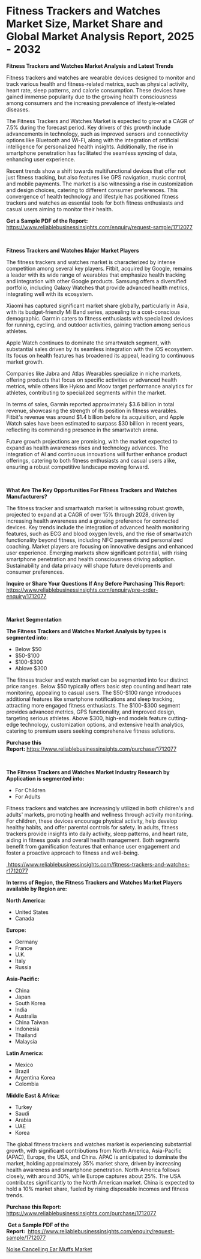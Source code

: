 <p><h1>Fitness Trackers and Watches Market Size, Market Share and Global Market Analysis Report, 2025 - 2032</h1></p><p><strong>Fitness Trackers and Watches Market Analysis and Latest Trends</strong></p>
<p><p>Fitness trackers and watches are wearable devices designed to monitor and track various health and fitness-related metrics, such as physical activity, heart rate, sleep patterns, and calorie consumption. These devices have gained immense popularity due to the growing health consciousness among consumers and the increasing prevalence of lifestyle-related diseases.</p><p>The Fitness Trackers and Watches Market is expected to grow at a CAGR of 7.5% during the forecast period. Key drivers of this growth include advancements in technology, such as improved sensors and connectivity options like Bluetooth and Wi-Fi, along with the integration of artificial intelligence for personalized health insights. Additionally, the rise in smartphone penetration has facilitated the seamless syncing of data, enhancing user experience. </p><p>Recent trends show a shift towards multifunctional devices that offer not just fitness tracking, but also features like GPS navigation, music control, and mobile payments. The market is also witnessing a rise in customization and design choices, catering to different consumer preferences. This convergence of health technology and lifestyle has positioned fitness trackers and watches as essential tools for both fitness enthusiasts and casual users aiming to monitor their health.</p></p>
<p><strong>Get a Sample PDF of the Report:&nbsp;</strong> <a href="https://www.reliablebusinessinsights.com/enquiry/request-sample/1712077?utm_campaign=2446&utm_medium=2&utm_source=Github&utm_content=ia&utm_term=04042025&utm_id=fitness-trackers-and-watches">https://www.reliablebusinessinsights.com/enquiry/request-sample/1712077</a></p>
<p>&nbsp;</p>
<p><strong>Fitness Trackers and Watches Major Market Players</strong></p>
<p><p>The fitness trackers and watches market is characterized by intense competition among several key players. Fitbit, acquired by Google, remains a leader with its wide range of wearables that emphasize health tracking and integration with other Google products. Samsung offers a diversified portfolio, including Galaxy Watches that provide advanced health metrics, integrating well with its ecosystem.</p><p>Xiaomi has captured significant market share globally, particularly in Asia, with its budget-friendly Mi Band series, appealing to a cost-conscious demographic. Garmin caters to fitness enthusiasts with specialized devices for running, cycling, and outdoor activities, gaining traction among serious athletes.</p><p>Apple Watch continues to dominate the smartwatch segment, with substantial sales driven by its seamless integration with the iOS ecosystem. Its focus on health features has broadened its appeal, leading to continuous market growth. </p><p>Companies like Jabra and Atlas Wearables specialize in niche markets, offering products that focus on specific activities or advanced health metrics, while others like Hykso and Moov target performance analytics for athletes, contributing to specialized segments within the market.</p><p>In terms of sales, Garmin reported approximately $3.6 billion in total revenue, showcasing the strength of its position in fitness wearables. Fitbit's revenue was around $1.4 billion before its acquisition, and Apple Watch sales have been estimated to surpass $30 billion in recent years, reflecting its commanding presence in the smartwatch arena. </p><p>Future growth projections are promising, with the market expected to expand as health awareness rises and technology advances. The integration of AI and continuous innovations will further enhance product offerings, catering to both fitness enthusiasts and casual users alike, ensuring a robust competitive landscape moving forward.</p></p>
<p>&nbsp;</p>
<p><strong>What Are The Key Opportunities For Fitness Trackers and Watches Manufacturers?</strong></p>
<p><p>The fitness tracker and smartwatch market is witnessing robust growth, projected to expand at a CAGR of over 15% through 2028, driven by increasing health awareness and a growing preference for connected devices. Key trends include the integration of advanced health monitoring features, such as ECG and blood oxygen levels, and the rise of smartwatch functionality beyond fitness, including NFC payments and personalized coaching. Market players are focusing on innovative designs and enhanced user experience. Emerging markets show significant potential, with rising smartphone penetration and health consciousness driving adoption. Sustainability and data privacy will shape future developments and consumer preferences.</p></p>
<p><strong>Inquire or Share Your Questions If Any Before Purchasing This Report:</strong> <a href="https://www.reliablebusinessinsights.com/enquiry/pre-order-enquiry/1712077?utm_campaign=2446&utm_medium=2&utm_source=Github&utm_content=ia&utm_term=04042025&utm_id=fitness-trackers-and-watches">https://www.reliablebusinessinsights.com/enquiry/pre-order-enquiry/1712077</a></p>
<p>&nbsp;</p>
<p><strong>Market Segmentation</strong></p>
<p><strong>The Fitness Trackers and Watches Market Analysis by types is segmented into:</strong></p>
<p><ul><li>Below $50</li><li>$50-$100</li><li>$100-$300</li><li>Ablove $300</li></ul></p>
<p><p>The fitness tracker and watch market can be segmented into four distinct price ranges. Below $50 typically offers basic step counting and heart rate monitoring, appealing to casual users. The $50-$100 range introduces additional features like smartphone notifications and sleep tracking, attracting more engaged fitness enthusiasts. The $100-$300 segment provides advanced metrics, GPS functionality, and improved design, targeting serious athletes. Above $300, high-end models feature cutting-edge technology, customization options, and extensive health analytics, catering to premium users seeking comprehensive fitness solutions.</p></p>
<p><strong>Purchase this Report:&nbsp;</strong><a href="https://www.reliablebusinessinsights.com/purchase/1712077?utm_campaign=2446&utm_medium=2&utm_source=Github&utm_content=ia&utm_term=04042025&utm_id=fitness-trackers-and-watches">https://www.reliablebusinessinsights.com/purchase/1712077</a></p>
<p>&nbsp;</p>
<p><strong>The Fitness Trackers and Watches Market Industry Research by Application is segmented into:</strong></p>
<p><ul><li>For Children</li><li>For Adults</li></ul></p>
<p><p>Fitness trackers and watches are increasingly utilized in both children's and adults' markets, promoting health and wellness through activity monitoring. For children, these devices encourage physical activity, help develop healthy habits, and offer parental controls for safety. In adults, fitness trackers provide insights into daily activity, sleep patterns, and heart rate, aiding in fitness goals and overall health management. Both segments benefit from gamification features that enhance user engagement and foster a proactive approach to fitness and well-being.</p></p>
<p><a href="https://www.reliablebusinessinsights.com/fitness-trackers-and-watches-r1712077?utm_campaign=2446&utm_medium=2&utm_source=Github&utm_content=ia&utm_term=04042025&utm_id=fitness-trackers-and-watches">&nbsp;https://www.reliablebusinessinsights.com/fitness-trackers-and-watches-r1712077</a></p>
<p><strong>In terms of Region, the Fitness Trackers and Watches Market Players available by Region are:</strong></p>
<p>
    <p> <strong> North America: </strong>
        <ul>
            <li>United States</li>
            <li>Canada</li>
        </ul>
        </p> 
    <p> <strong> Europe: </strong>
        <ul>
            <li>Germany</li>
            <li>France</li>
            <li>U.K.</li>
            <li>Italy</li>
            <li>Russia</li>
        </ul>
        </p> 
    <p> <strong> Asia-Pacific: </strong>
        <ul>
            <li>China</li>
            <li>Japan</li>
            <li>South Korea</li>
            <li>India</li>
            <li>Australia</li>
            <li>China Taiwan</li>
            <li>Indonesia</li>
            <li>Thailand</li>
            <li>Malaysia</li>
        </ul>
        </p> 
    <p> <strong> Latin America: </strong>
        <ul>
            <li>Mexico</li>
            <li>Brazil</li>
            <li>Argentina Korea</li>
            <li>Colombia</li>
        </ul>
        </p> 
    <p> <strong> Middle East & Africa: </strong>
        <ul>
            <li>Turkey</li>
            <li>Saudi</li>
            <li>Arabia</li>
            <li>UAE</li>
            <li>Korea</li>
        </ul>
    </p>
    </p>
<p><p>The global fitness trackers and watches market is experiencing substantial growth, with significant contributions from North America, Asia-Pacific (APAC), Europe, the USA, and China. APAC is anticipated to dominate the market, holding approximately 35% market share, driven by increasing health awareness and smartphone penetration. North America follows closely, with around 30%, while Europe captures about 25%. The USA contributes significantly to the North American market. China is expected to hold a 10% market share, fueled by rising disposable incomes and fitness trends.</p></p>
<p><strong>Purchase this Report: </strong><a href="https://www.reliablebusinessinsights.com/purchase/1712077?utm_campaign=2446&utm_medium=2&utm_source=Github&utm_content=ia&utm_term=04042025&utm_id=fitness-trackers-and-watches">https://www.reliablebusinessinsights.com/purchase/1712077</a></p>
<p>&nbsp;<strong>Get a Sample PDF of the Report:&nbsp;&nbsp;</strong><a href="https://www.reliablebusinessinsights.com/enquiry/request-sample/1712077?utm_campaign=2446&utm_medium=2&utm_source=Github&utm_content=ia&utm_term=04042025&utm_id=fitness-trackers-and-watches">https://www.reliablebusinessinsights.com/enquiry/request-sample/1712077</a></p>
<p><strong></strong></p>
<p><p><a href="https://github.com/stillsfloria19981/Market-Research-Report-List-1/blob/main/noise-cancelling-ear-muffs-market.md?utm_campaign=2446&utm_medium=2&utm_source=Github&utm_content=ia&utm_term=04042025&utm_id=fitness-trackers-and-watches">Noise Cancelling Ear Muffs Market</a></p></p>